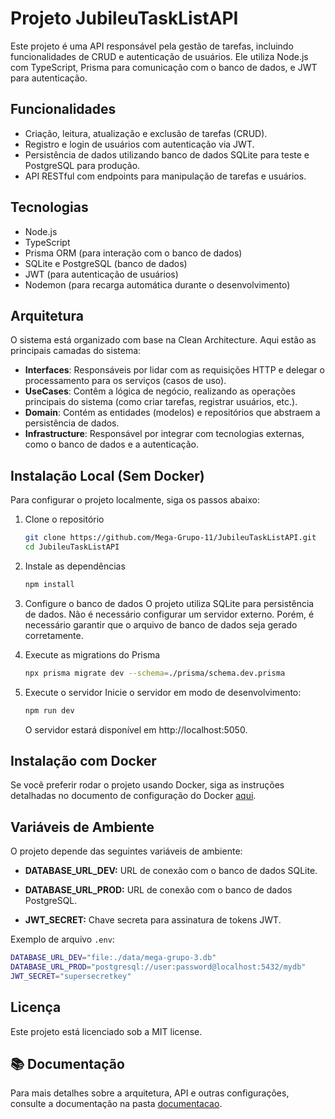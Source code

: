 # Projeto JubileuTaskListAPI

Este projeto é uma API responsável pela gestão de tarefas, incluindo funcionalidades de CRUD e autenticação de usuários. Ele utiliza Node.js com TypeScript, Prisma para comunicação com o banco de dados, e JWT para autenticação.

## Funcionalidades

- Criação, leitura, atualização e exclusão de tarefas (CRUD).
- Registro e login de usuários com autenticação via JWT.
- Persistência de dados utilizando banco de dados SQLite para teste e PostgreSQL para produção.
- API RESTful com endpoints para manipulação de tarefas e usuários.

## Tecnologias

- Node.js
- TypeScript
- Prisma ORM (para interação com o banco de dados)
- SQLite e PostgreSQL (banco de dados)
- JWT (para autenticação de usuários)
- Nodemon (para recarga automática durante o desenvolvimento)

## Arquitetura

O sistema está organizado com base na Clean Architecture. Aqui estão as principais camadas do sistema:

- **Interfaces**: Responsáveis por lidar com as requisições HTTP e delegar o processamento para os serviços (casos de uso).
- **UseCases**: Contêm a lógica de negócio, realizando as operações principais do sistema (como criar tarefas, registrar usuários, etc.).
- **Domain**: Contém as entidades (modelos) e repositórios que abstraem a persistência de dados.
- **Infrastructure**: Responsável por integrar com tecnologias externas, como o banco de dados e a autenticação.

## Instalação Local (Sem Docker)

Para configurar o projeto localmente, siga os passos abaixo:

1. Clone o repositório
   ```bash
   git clone https://github.com/Mega-Grupo-11/JubileuTaskListAPI.git
   cd JubileuTaskListAPI

2. Instale as dependências
    ```bash
    npm install
    ```

3. Configure o banco de dados
O projeto utiliza SQLite para persistência de dados. Não é necessário configurar um servidor externo. Porém, é necessário garantir que o arquivo de banco de dados seja gerado corretamente.

4. Execute as migrations do Prisma
    ```bash
    npx prisma migrate dev --schema=./prisma/schema.dev.prisma
    ```

5. Execute o servidor
Inicie o servidor em modo de desenvolvimento:
    ```bash
    npm run dev
    ```
    O servidor estará disponível em http://localhost:5050.

## Instalação com Docker

Se você preferir rodar o projeto usando Docker, siga as instruções detalhadas no documento de configuração do Docker [aqui](./docs/docker-setup.md).

## Variáveis de Ambiente

O projeto depende das seguintes variáveis de ambiente:

- **DATABASE_URL_DEV:** URL de conexão com o banco de dados SQLite.
  
- **DATABASE_URL_PROD:** URL de conexão com o banco de dados PostgreSQL.

- **JWT_SECRET:** Chave secreta para assinatura de tokens JWT.

Exemplo de arquivo `.env`:

```bash
DATABASE_URL_DEV="file:./data/mega-grupo-3.db"
DATABASE_URL_PROD="postgresql://user:password@localhost:5432/mydb"
JWT_SECRET="supersecretkey"
```

## Licença

Este projeto está licenciado sob a MIT license.


## 📚 Documentação

Para mais detalhes sobre a arquitetura, API e outras configurações, consulte a documentação na pasta [documentacao](./docs).